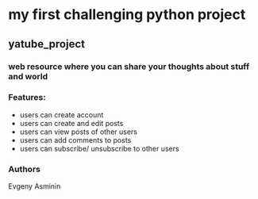 # my first challenging python project

## yatube_project

### web resource where you can share your thoughts about stuff and world

### Features:

- users can create account
- users can create and edit posts
- users can view posts of other users
- users can add comments to posts
- users can subscribe/ unsubscribe to other users


### Authors

Evgeny Asminin
